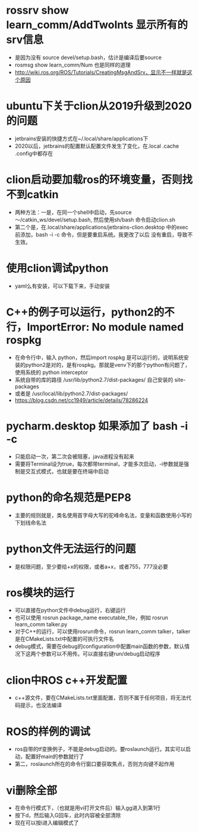 # rossrv show learn_comm/AddTwoInts 显示所有的srv信息
* 是因为没有 source devel/setup.bash，估计是编译后要source
* rosmsg show learn_comm/Num 也是同样的道理
* http://wiki.ros.org/ROS/Tutorials/CreatingMsgAndSrv，显示不一样就是这个原因

# ubuntu下关于clion从2019升级到2020的问题
* jetbrains安装的快捷方式在~/.local/share/applications下
* 2020以后，jetbrains的配置默认配置文件发生了变化，在.local .cache .config中都存在

# clion启动要加载ros的环境变量，否则找不到catkin
* 两种方法：一是，在同一个shell中启动，先source ～/catkin_ws/devel/setup.bash, 然后使用sh/bash 命令启动clion.sh
* 第二个是，在.local/share/applications/jetbrains-clion.desktop 中的exec 前添加，bash -i -c 命令，但是要重启系统。我更改了以后
没有重启，导致不生效。

# 使用clion调试python
* yaml么有安装，可以下载下来，手动安装

# C++的例子可以运行，python2的不行，ImportError: No module named rospkg
* 在命令行中，输入 python，然后import rospkg 是可以运行的，说明系统安装的python2是对的，是有rospkg。那就是venv下的那个python有问题了，
使用系统的 python interceptor
* 系统自带的库的路径 /usr/lib/python2.7/dist-packages/ 自己安装的 site-packages
* 或者是 /usr/local/lib/python2.7/dist-packages/
* https://blog.csdn.net/cc1949/article/details/78286224

# pycharm.desktop 如果添加了 bash -i -c
* 只能启动一次，第二次会被阻塞，java进程没有起来
* 需要将Terminal设为true，每次都带terminal，才能多次启动，-i参数就是强制是交互式模式，也就是要在终端中启动

# python的命名规范是PEP8
* 主要的规则就是，类名使用首字母大写的驼峰命名法，变量和函数使用小写的下划线命名法

# python文件无法运行的问题
* 是权限问题，至少要给+x的权限，或者a+x，或者755，777没必要

# ros模块的运行
* 可以直接在python文件中debug运行，右键运行
* 也可以使用 rosrun package_name executable_file，例如 rosrun learn_comm talker.py
* 对于C++的运行，可以使用rosrun命令，rosrun learn_comm talker，talker是在CMakeLists.txt中配置的可执行文件名
* debug模式，需要在debug的configuration中配置main函数的参数，默认情况下这两个参数可以不用传。可以直接右键run/debug启动程序

# clion中ROS c++开发配置
* c++源文件，要在CMakeLists.txt里面配置，否则不属于任何项目，将无法代码提示，也没法编译

# ROS的样例的调试
* ros自带的tf变换例子，不能是debug启动的。要roslaunch运行。其实可以启动，配置好main的参数就行了
* 第二，roslaunch所在的命令行窗口要获取焦点，否则方向键不起作用

# vi删除全部
* 在命令行模式下，（也就是用vi打开文件后）输入gg进入到第1行
* 按下d，然后输入G回车，此时内容被全部清除
* 现在可以按i进入编辑模式了